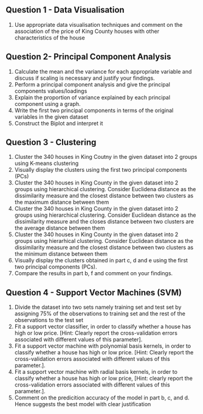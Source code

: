 ## Question 1 - Data Visualisation
1. Use appropriate data visualisation techniques and comment on the association of the price of King County houses with other characteristics of the house

## Question 2- Principal Component Analysis
1. Calculate the mean and the variance for each appropriate variable and discuss if scaling is necessary and justify your findings.
2. Perform a principal component analysis and give the principal components values/loadings
3. Explain the proportion of variance explained by each principal component using a graph.
4. Write the first two principal components in terms of the original variables in the given dataset
5. Construct the Biplot and interpret it


## Question 3 - Clustering
1. Cluster the 340 houses in King Coutny in the given dataset into 2 groups using K-means clustering
2. Visually display the clusters using the first two principal components (PCs)
3. Cluster the 340 houses in King County in the given dataset into 2 groups using hierarchical clustering. Consider Euclidena distance as the dissimilarity measure and the closest distance between two clusters as the maximum distance between them
4. Cluster the 340 houses in King County in the given dataset into 2 groups using hierarchical clustering. Consider Euclidean distance as the dissimilarity measure and the closes distance between two clusters are the average distance between them
5. Cluster the 340 houses in King County in the given dataset into 2 groups using hierarhical clustering. Consider Euclidean distance as the dissimilarity measure and the closest distance
between two clusters as the minimum distance between them
6. Visually display the clusters obtained in part c, d and e using the first two principal components (PCs).
7. Compare the results in part b, f and comment on your findings.


## Question 4 - Support Vector Machines (SVM)

1. Divide the dataset into two sets namely training set and test set by assigning 75% of the observations to training set and the rest of the observations to the test set
2. Fit a support vector classifier, in order to classify whether a house has high or low price. [Hint: Clearly report the cross-validation errors associated with different values of this parameter].
3. Fit a support vector machine with polynomial basis kernels, in order to classify whether a house has high or low price. [Hint: Clearly report the cross-validation errors associated with different values of this parameter.].
4. Fit a support vector machine with radial basis kernels, in order to classify whether a house has high or low price, [Hint: clearly report the cross-validation errors associated with different values of this parameter.].
5. Comment on the predicition accuracy of the model in part b, c, and d. Hence suggests the best model with clear justification
